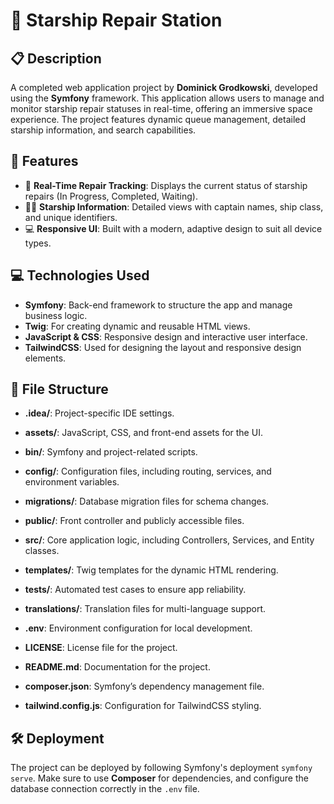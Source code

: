 # 🚀 Starship Repair Station

## 📋 Description
A completed web application project by **Dominick Grodkowski**, developed using the **Symfony** framework. This application allows users to manage and monitor starship repair statuses in real-time, offering an immersive space experience. The project features dynamic queue management, detailed starship information, and search capabilities. 

## 🌟 Features
- 🚢 **Real-Time Repair Tracking**: Displays the current status of starship repairs (In Progress, Completed, Waiting).
- 👩‍🚀 **Starship Information**: Detailed views with captain names, ship class, and unique identifiers.
- 💻 **Responsive UI**: Built with a modern, adaptive design to suit all device types.

## 💻 Technologies Used
- **Symfony**: Back-end framework to structure the app and manage business logic.
- **Twig**: For creating dynamic and reusable HTML views.
- **JavaScript & CSS**: Responsive design and interactive user interface.
- **TailwindCSS**: Used for designing the layout and responsive design elements.

## 📂 File Structure

- **.idea/**: Project-specific IDE settings.
- **assets/**: JavaScript, CSS, and front-end assets for the UI.
- **bin/**: Symfony and project-related scripts.
- **config/**: Configuration files, including routing, services, and environment variables.
- **migrations/**: Database migration files for schema changes.
- **public/**: Front controller and publicly accessible files.
- **src/**: Core application logic, including Controllers, Services, and Entity classes.
- **templates/**: Twig templates for the dynamic HTML rendering.
- **tests/**: Automated test cases to ensure app reliability.
- **translations/**: Translation files for multi-language support.
  
- **.env**: Environment configuration for local development.
- **LICENSE**: License file for the project.
- **README.md**: Documentation for the project.
- **composer.json**: Symfony’s dependency management file.
- **tailwind.config.js**: Configuration for TailwindCSS styling.
  
## 🛠️ Deployment
The project can be deployed by following Symfony's deployment `symfony serve`. Make sure to use **Composer** for dependencies, and configure the database connection correctly in the `.env` file.


